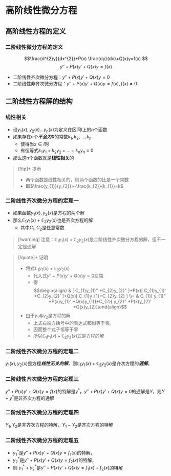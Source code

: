 # 高阶线性微分方程
## 高阶线性方程的定义

### 二阶线性微分方程的定义

$$\frac{d^{2}y}{dx^{2}}+P(x) \frac{dy}{dx}+Q(x)y=f(x) $$
 $$y''+P(x)y' +Q(x)y=f(x)$$


- 二阶线性齐次微分方程：$y''+P(x)y' +Q(x)y=0$
- 二阶线性非齐次微分方程：$y''+P(x)y' +Q(x)y=f(x),f(x)\neq 0$

## 二阶线性方程解的结构

### 线性相关

- 设$y_{1}(x),y_{2}(x)\dots y_{n}(x)$为定义在区间$I$上的$n$个函数
- 如果存在$n$个***不全为0***的常数$k_{1},k_{2},\dots ,k_{n}$
	- 使得当$x \in I$时
	- 有恒等式$k_{1}y_{1}+k_{2}y_{2}+\dots+k_{n}y_{n}\equiv0$
- 那么这n个函数就是**线性相关**的

>[!tip]+  提示
> - 两个函数是线性相关的，则两个函数的比是一个常数
> - 即$\frac{y_{1}}{y_{2}}=-\frac{k_{2}}{k_{1}}=k$

### 二阶线性齐次微分方程的定理一

- 如果函数$y_{1}(x),y_{2}(x)$是方程的两个解
- 那么$\mathbb{C}_{1}y_{1}(x)+\mathbb{C}_{2}y_{2}(x)$也是齐次方程的解
	- 其中$C_{1},C_{2}$是任意常数


> [!warning] 注意：$\mathbb{C}_{1}y_{1}(x)+\mathbb{C}_{2}y_{2}(x)$是二阶线性齐次微分方程的解，但不一定是通解




>[!quote]+ 证明
> - 将式$\mathbb{C}_{1}y_{1}(x)+\mathbb{C}_{2}y_{2}(x)$
> 	- 代入式$y''+P(x)y' +Q(x)y=0$左端
> 	- 得$$\begin{align} & [  C_{1}y_{1}" +C_{2}y_{2}" ]+P(x)[ C_{1}y_{1}' +C_{2}y_{2}' ]+Q(x)[ C_{1}y_{1}+C_{2}y_{2} ]  \\=  &  C_{1}[ y_{1}" +P(x)y_{1}' +Q(x)y_{1}]+C_{2}[ y_{2}" +P(x)y_{2}' +Q(x)y_{2}]\end{align}$$
> - 由于$y_{1}$与$y_{2}$是方程的解
> 	- 上式右端方括号中的表达式都恒等于零,
> 	- 因而整个式子恒等于零
> 	- 所以$\mathbb{C}_{1}y_{1}(x)+\mathbb{C}_{2}y_{2}(x)$式是方程的解

### 二阶线性齐次微分方程的定理二

$y_{1}(x),y_{2}(x)$是方程***线性无关的解***，则$\mathbb{C}_{1}y_{1}(x)+\mathbb{C}_{2}y_{2}(x)$是齐次方程的***通解***。

### 二阶线性齐次微分方程的定理三

$y''+P(x)y'+Q(x)y=f(x)$的特解是$y^{*}$，$y''+P(x)y'+Q(x)y=0$的通解是$Y$，则$Y+y^{*}$是非齐次方程的通解

### 二阶线性齐次微分方程的定理四

$Y_{1},Y_{2}$是非齐次方程的特解，$Y_{1}-Y_{2}$是齐次方程的特解

### 二阶线性齐次微分方程的定理五

- $y_{1}^{*}$是$y''+P(x)y'+Q(x)y=f_{1}(x)$的特解，
- $y_{2}^{*}$是$y''+P(x)y'+Q(x)y=f_{2}(x)$的特解，
- 则 $y_{1}^{*}+y_{2}^{*}$是$y''+P(x)y'+Q(x)y=f_{1}(x)+f_{2}(x)$的特解

